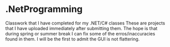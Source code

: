 # .NetProgramming
Classwork that I have completed for my .NET/C# classes
These are projects that I have uploaded immediately after submitting them. The hope is that during spring or summer break I can
fix some of the erros/inaccuracies found in them. I will be the first to admit the GUI is not flattering. 

